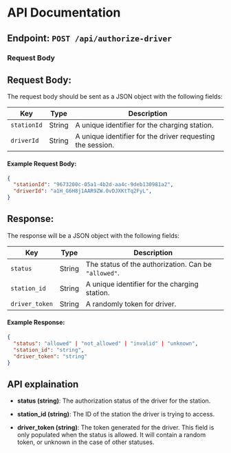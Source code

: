 # API Documentation

## Endpoint: `POST /api/authorize-driver`

### Request Body

## Request Body:

The request body should be sent as a JSON object with the following fields:

| Key            | Type    | Description                                                                 |
| -------------- | ------- | --------------------------------------------------------------------------- |
| `stationId`    | String  | A unique identifier for the charging station.                              |
| `driverId`     | String  | A unique identifier for the driver requesting the session.                |


#### Example Request Body:
```json
{
  "stationId": "9673200c-05a1-4b2d-aa4c-9deb130981a2",
  "driverId": "a1H_G6H8j1AAR9ZW.0vDJXKtTq2FyL",
}
```

## Response:

The response will be a JSON object with the following fields:

| Key          | Type    | Description                                          |
|--------------| ------- |------------------------------------------------------|
| `status`     | String  | The status of the authorization. Can be `"allowed"`. |
| `station_id` | String  | A unique identifier for the charging station.        |
| `driver_token` | String  | A randomly token for driver.                         |

#### Example Response:
```json
{
  "status": "allowed" | "not_allowed" | "invalid" | "unknown",
  "station_id": "string",
  "driver_token": "string"
}
```

## API explaination
- **status (string)**: The authorization status of the driver for the station.

- **station_id (string)**: The ID of the station the driver is trying to access.

- **driver_token (string)**: The token generated for the driver. This field is only populated when the status is allowed. It will contain a random token, or unknown in the case of other statuses.

